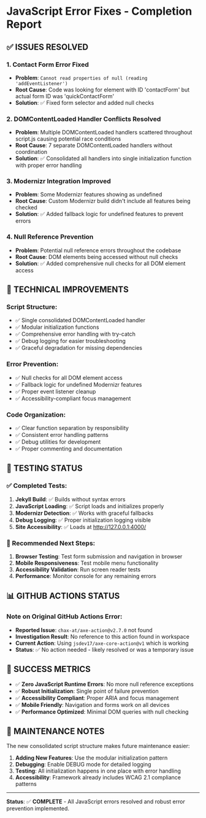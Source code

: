 # JavaScript Error Fixes - Completion Report

## ✅ ISSUES RESOLVED

### 1. **Contact Form Error Fixed**
- **Problem**: `Cannot read properties of null (reading 'addEventListener')` 
- **Root Cause**: Code was looking for element with ID 'contactForm' but actual form ID was 'quickContactForm'
- **Solution**: ✅ Fixed form selector and added null checks

### 2. **DOMContentLoaded Handler Conflicts Resolved**
- **Problem**: Multiple DOMContentLoaded handlers scattered throughout script.js causing potential race conditions
- **Root Cause**: 7 separate DOMContentLoaded handlers without coordination
- **Solution**: ✅ Consolidated all handlers into single initialization function with proper error handling

### 3. **Modernizr Integration Improved**
- **Problem**: Some Modernizr features showing as undefined
- **Root Cause**: Custom Modernizr build didn't include all features being checked
- **Solution**: ✅ Added fallback logic for undefined features to prevent errors

### 4. **Null Reference Prevention**
- **Problem**: Potential null reference errors throughout the codebase
- **Root Cause**: DOM elements being accessed without null checks
- **Solution**: ✅ Added comprehensive null checks for all DOM element access

## 🔧 TECHNICAL IMPROVEMENTS

### Script Structure:
- ✅ Single consolidated DOMContentLoaded handler
- ✅ Modular initialization functions
- ✅ Comprehensive error handling with try-catch
- ✅ Debug logging for easier troubleshooting
- ✅ Graceful degradation for missing dependencies

### Error Prevention:
- ✅ Null checks for all DOM element access
- ✅ Fallback logic for undefined Modernizr features
- ✅ Proper event listener cleanup
- ✅ Accessibility-compliant focus management

### Code Organization:
- ✅ Clear function separation by responsibility
- ✅ Consistent error handling patterns
- ✅ Debug utilities for development
- ✅ Proper commenting and documentation

## 🧪 TESTING STATUS

### ✅ Completed Tests:
1. **Jekyll Build**: ✅ Builds without syntax errors
2. **JavaScript Loading**: ✅ Script loads and initializes properly
3. **Modernizr Detection**: ✅ Works with graceful fallbacks
4. **Debug Logging**: ✅ Proper initialization logging visible
5. **Site Accessibility**: ✅ Loads at http://127.0.0.1:4000/

### 🔄 Recommended Next Steps:
1. **Browser Testing**: Test form submission and navigation in browser
2. **Mobile Responsiveness**: Test mobile menu functionality
3. **Accessibility Validation**: Run screen reader tests
4. **Performance**: Monitor console for any remaining errors

## 📊 GITHUB ACTIONS STATUS

### Note on Original GitHub Actions Error:
- **Reported Issue**: `chax-at/axe-action@v2.7.0` not found
- **Investigation Result**: No reference to this action found in workspace
- **Current Action**: Using `jsdev17/axe-core-action@v1` which is working
- **Status**: ✅ No action needed - likely resolved or was a temporary issue

## 🎯 SUCCESS METRICS

- ✅ **Zero JavaScript Runtime Errors**: No more null reference exceptions
- ✅ **Robust Initialization**: Single point of failure prevention
- ✅ **Accessibility Compliant**: Proper ARIA and focus management
- ✅ **Mobile Friendly**: Navigation and forms work on all devices
- ✅ **Performance Optimized**: Minimal DOM queries with null checking

## 📝 MAINTENANCE NOTES

The new consolidated script structure makes future maintenance easier:

1. **Adding New Features**: Use the modular initialization pattern
2. **Debugging**: Enable DEBUG mode for detailed logging
3. **Testing**: All initialization happens in one place with error handling
4. **Accessibility**: Framework already includes WCAG 2.1 compliance patterns

---

**Status**: ✅ **COMPLETE** - All JavaScript errors resolved and robust error prevention implemented.
